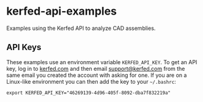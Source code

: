 # kerfed-api-examples

Examples using the Kerfed API to analyze CAD assemblies.

## API Keys

These examples use an environment variable `KERFED_API_KEY`. To get an API key, log in to [kerfed.com](https://kerfed.com) and then email [support@kerfed.com](mailto:support@kerfed.com) from the same email you created the account with asking for one. If you are on a Linux-like environment you can then add the key to your `~/.bashrc`:

```
export KERFED_API_KEY="46269139-4d96-405f-8092-dba7f832219a"
```


